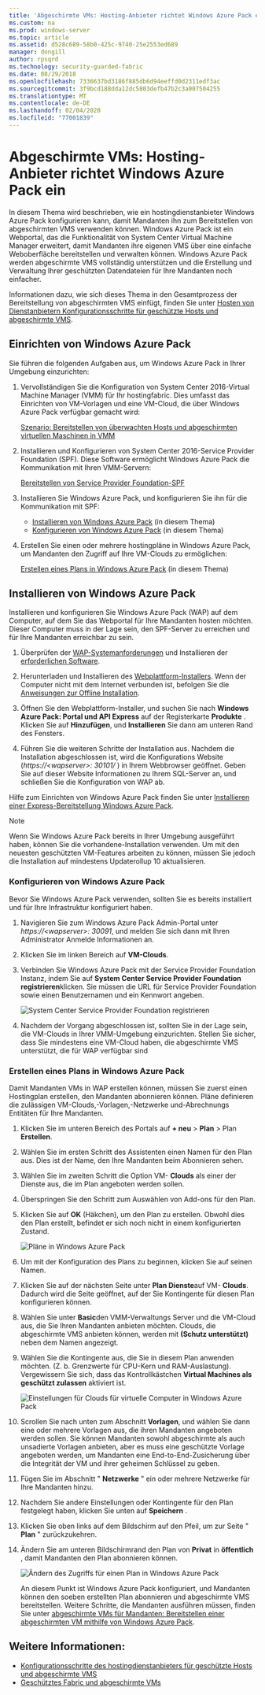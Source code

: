 ```yaml
---
title: 'Abgeschirmte VMs: Hosting-Anbieter richtet Windows Azure Pack ein'
ms.custom: na
ms.prod: windows-server
ms.topic: article
ms.assetid: d528c689-58b0-425c-9740-25e2553ed689
manager: dongill
author: rpsqrd
ms.technology: security-guarded-fabric
ms.date: 08/29/2018
ms.openlocfilehash: 7336637bd3186f885db6d94eeffd0d2311edf3ac
ms.sourcegitcommit: 3f9bcd188dda12dc5803defb47b2c3a907504255
ms.translationtype: MT
ms.contentlocale: de-DE
ms.lasthandoff: 02/04/2020
ms.locfileid: "77001839"
---
```

# <a name="shielded-vms---hosting-service-provider-sets-up-windows-azure-pack"></a>Abgeschirmte VMs: Hosting-Anbieter richtet Windows Azure Pack ein

In diesem Thema wird beschrieben, wie ein hostingdienstanbieter Windows Azure Pack konfigurieren kann, damit Mandanten ihn zum Bereitstellen von abgeschirmten VMS verwenden können. Windows Azure Pack ist ein Webportal, das die Funktionalität von System Center Virtual Machine Manager erweitert, damit Mandanten ihre eigenen VMS über eine einfache Weboberfläche bereitstellen und verwalten können. Windows Azure Pack werden abgeschirmte VMS vollständig unterstützen und die Erstellung und Verwaltung Ihrer geschützten Datendateien für Ihre Mandanten noch einfacher.

Informationen dazu, wie sich dieses Thema in den Gesamtprozess der Bereitstellung von abgeschirmten VMS einfügt, finden Sie unter [Hosten von Dienstanbietern Konfigurationsschritte für geschützte Hosts und abgeschirmte VMS](guarded-fabric-configuration-scenarios-for-shielded-vms-overview.md).

## <a name="setting-up-windows-azure-pack"></a>Einrichten von Windows Azure Pack

Sie führen die folgenden Aufgaben aus, um Windows Azure Pack in Ihrer Umgebung einzurichten:

1. Vervollständigen Sie die Konfiguration von System Center 2016-Virtual Machine Manager (VMM) für Ihr hostingfabric. Dies umfasst das Einrichten von VM-Vorlagen und eine VM-Cloud, die über Windows Azure Pack verfügbar gemacht wird:

    [Szenario: Bereitstellen von überwachten Hosts und abgeschirmten virtuellen Maschinen in VMM](https://technet.microsoft.com/system-center-docs/vmm/scenario/guarded-overview)

2. Installieren und Konfigurieren von System Center 2016-Service Provider Foundation (SPF). Diese Software ermöglicht Windows Azure Pack die Kommunikation mit Ihren VMM-Servern:

    [Bereitstellen von Service Provider Foundation-SPF](https://technet.microsoft.com/system-center-docs/spf/deploy/deploy-spf)

3. Installieren Sie Windows Azure Pack, und konfigurieren Sie ihn für die Kommunikation mit SPF:

    - [Installieren von Windows Azure Pack](#install-windows-azure-pack) (in diesem Thema)
    - [Konfigurieren von Windows Azure Pack](#configure-windows-azure-pack) (in diesem Thema)

4. Erstellen Sie einen oder mehrere hostingpläne in Windows Azure Pack, um Mandanten den Zugriff auf Ihre VM-Clouds zu ermöglichen:

    [Erstellen eines Plans in Windows Azure Pack](#create-a-plan-in-windows-azure-pack) (in diesem Thema)

## <a name="install-windows-azure-pack"></a>Installieren von Windows Azure Pack

Installieren und konfigurieren Sie Windows Azure Pack (WAP) auf dem Computer, auf dem Sie das Webportal für Ihre Mandanten hosten möchten. Dieser Computer muss in der Lage sein, den SPF-Server zu erreichen und für Ihre Mandanten erreichbar zu sein.

1.  Überprüfen der [WAP-Systemanforderungen](https://technet.microsoft.com/library/dn296442.aspx) und Installieren der [erforderlichen Software](https://technet.microsoft.com/library/dn469335.aspx).

2.  Herunterladen und Installieren des [Webplattform-Installers](https://www.microsoft.com/web/downloads/platform.aspx). Wenn der Computer nicht mit dem Internet verbunden ist, befolgen Sie die [Anweisungen zur Offline Installation](https://www.iis.net/learn/install/web-platform-installer/web-platform-installer-v4-command-line-webpicmdexe-rtw-release).

3.  Öffnen Sie den Webplattform-Installer, und suchen Sie nach **Windows Azure Pack: Portal und API Express** auf der Registerkarte **Produkte** . Klicken Sie auf **Hinzufügen**, und **Installieren** Sie dann am unteren Rand des Fensters.

4.  Führen Sie die weiteren Schritte der Installation aus. Nachdem die Installation abgeschlossen ist, wird die Konfigurations Website (*https://&lt;wapserver&gt;: 30101/* ) in Ihrem Webbrowser geöffnet. Geben Sie auf dieser Website Informationen zu Ihrem SQL-Server an, und schließen Sie die Konfiguration von WAP ab.

Hilfe zum Einrichten von Windows Azure Pack finden Sie unter [Installieren einer Express-Bereitstellung Windows Azure Pack](https://technet.microsoft.com/dn296439.aspx).

> [!NOTE]
> Wenn Sie Windows Azure Pack bereits in Ihrer Umgebung ausgeführt haben, können Sie die vorhandene-Installation verwenden. Um mit den neuesten geschützten VM-Features arbeiten zu können, müssen Sie jedoch die Installation auf mindestens Updaterollup 10 aktualisieren.

### <a name="configure-windows-azure-pack"></a>Konfigurieren von Windows Azure Pack

Bevor Sie Windows Azure Pack verwenden, sollten Sie es bereits installiert und für Ihre Infrastruktur konfiguriert haben.

1.  Navigieren Sie zum Windows Azure Pack Admin-Portal unter *https://&lt;wapserver&gt;: 30091*, und melden Sie sich dann mit Ihren Administrator Anmelde Informationen an.

2.  Klicken Sie im linken Bereich auf **VM-Clouds**.

3.  Verbinden Sie Windows Azure Pack mit der Service Provider Foundation Instanz, indem Sie auf **System Center Service Provider Foundation registrieren**klicken. Sie müssen die URL für Service Provider Foundation sowie einen Benutzernamen und ein Kennwort angeben.

    ![System Center Service Provider Foundation registrieren](../media/Guarded-Fabric-Shielded-VM/guarded-host-azure-pack-01-register-spf.png)

4.  Nachdem der Vorgang abgeschlossen ist, sollten Sie in der Lage sein, die VM-Clouds in Ihrer VMM-Umgebung einzurichten. Stellen Sie sicher, dass Sie mindestens eine VM-Cloud haben, die abgeschirmte VMS unterstützt, die für WAP verfügbar sind

### <a name="create-a-plan-in-windows-azure-pack"></a>Erstellen eines Plans in Windows Azure Pack

Damit Mandanten VMs in WAP erstellen können, müssen Sie zuerst einen Hostingplan erstellen, den Mandanten abonnieren können. Pläne definieren die zulässigen VM-Clouds,-Vorlagen,-Netzwerke und-Abrechnungs Entitäten für Ihre Mandanten.

1. Klicken Sie im unteren Bereich des Portals auf **+ neu** &gt; **Plan** &gt; Plan **Erstellen**.

2. Wählen Sie im ersten Schritt des Assistenten einen Namen für den Plan aus. Dies ist der Name, den Ihre Mandanten beim Abonnieren sehen.

3. Wählen Sie im zweiten Schritt die Option VM- **Clouds** als einer der Dienste aus, die im Plan angeboten werden sollen.

4. Überspringen Sie den Schritt zum Auswählen von Add-ons für den Plan.

5. Klicken Sie auf **OK** (Häkchen), um den Plan zu erstellen. Obwohl dies den Plan erstellt, befindet er sich noch nicht in einem konfigurierten Zustand.

   ![Pläne in Windows Azure Pack](../media/Guarded-Fabric-Shielded-VM/guarded-host-azure-pack-02-create-plan.png)

6. Um mit der Konfiguration des Plans zu beginnen, klicken Sie auf seinen Namen.

7. Klicken Sie auf der nächsten Seite unter **Plan Dienste**auf VM- **Clouds**. Dadurch wird die Seite geöffnet, auf der Sie Kontingente für diesen Plan konfigurieren können.

8. Wählen Sie unter **Basic**den VMM-Verwaltungs Server und die VM-Cloud aus, die Sie Ihren Mandanten anbieten möchten. Clouds, die abgeschirmte VMS anbieten können, werden mit **(Schutz unterstützt)** neben dem Namen angezeigt.

9. Wählen Sie die Kontingente aus, die Sie in diesem Plan anwenden möchten. (Z. b. Grenzwerte für CPU-Kern und RAM-Auslastung). Vergewissern Sie sich, dass das Kontrollkästchen **Virtual Machines als geschützt zulassen** aktiviert ist.

   ![Einstellungen für Clouds für virtuelle Computer in Windows Azure Pack](../media/Guarded-Fabric-Shielded-VM/guarded-host-azure-pack-03-virtual-machine-clouds.png)
    
10. Scrollen Sie nach unten zum Abschnitt **Vorlagen**, und wählen Sie dann eine oder mehrere Vorlagen aus, die ihren Mandanten angeboten werden sollen. Sie können Mandanten sowohl abgeschirmte als auch unsadierte Vorlagen anbieten, aber es muss eine geschützte Vorlage angeboten werden, um Mandanten eine End-to-End-Zusicherung über die Integrität der VM und ihrer geheimen Schlüssel zu geben.

11. Fügen Sie im Abschnitt " **Netzwerke** " ein oder mehrere Netzwerke für Ihre Mandanten hinzu.

12. Nachdem Sie andere Einstellungen oder Kontingente für den Plan festgelegt haben, klicken Sie unten auf **Speichern** .

13. Klicken Sie oben links auf dem Bildschirm auf den Pfeil, um zur Seite " **Plan** " zurückzukehren.

14. Ändern Sie am unteren Bildschirmrand den Plan von **Privat** in **öffentlich** , damit Mandanten den Plan abonnieren können.

    ![Ändern des Zugriffs für einen Plan in Windows Azure Pack](../media/Guarded-Fabric-Shielded-VM/guarded-host-azure-pack-04-change-access.png)

    An diesem Punkt ist Windows Azure Pack konfiguriert, und Mandanten können den soeben erstellten Plan abonnieren und abgeschirmte VMS bereitstellen. Weitere Schritte, die Mandanten ausführen müssen, finden Sie unter [abgeschirmte VMs für Mandanten: Bereitstellen einer abgeschirmten VM mithilfe von Windows Azure Pack](guarded-fabric-shielded-vm-windows-azure-pack.md).

## <a name="see-also"></a>Weitere Informationen:

- [Konfigurationsschritte des hostingdienstanbieters für geschützte Hosts und abgeschirmte VMS](guarded-fabric-configuration-scenarios-for-shielded-vms-overview.md)
- [Geschütztes Fabric und abgeschirmte VMs](guarded-fabric-and-shielded-vms-top-node.md)
